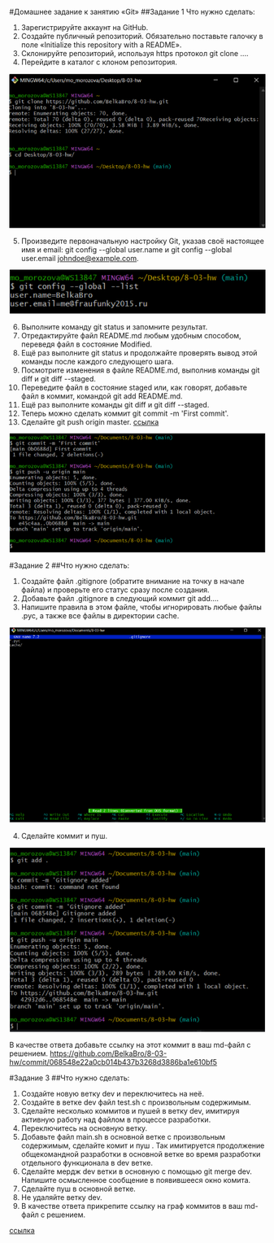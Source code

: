 #Домашнее задание к занятию «Git»
##Задание 1
Что нужно сделать:
1.	Зарегистрируйте аккаунт на GitHub.
2.	Создайте публичный репозиторий. Обязательно поставьте галочку в поле «Initialize this repository with a README».
3.	Склонируйте репозиторий, используя https протокол git clone ....
4.	Перейдите в каталог с клоном репозитория.

![img](img/Screenshot_10.png)

5. Произведите первоначальную настройку Git, указав своё настоящее имя и email: git config --global user.name и git config --global user.email johndoe@example.com.

![img](img/Screenshot_1.png)

6. Выполните команду git status и запомните результат.
7. Отредактируйте файл README.md любым удобным способом, переведя файл в состояние Modified.
8. Ещё раз выполните git status и продолжайте проверять вывод этой команды после каждого следующего шага.
9. Посмотрите изменения в файле README.md, выполнив команды git diff и git diff --staged.
10. Переведите файл в состояние staged или, как говорят, добавьте файл в коммит, командой git add README.md.
11. Ещё раз выполните команды git diff и git diff --staged.
12. Теперь можно сделать коммит git commit -m 'First commit'.
13. Сделайте git push origin master.
[ссылка](https://github.com/BelkaBro/8-03-hw/commit/0b0688db42827f5b27b7260a08f991d5ba81d9e5)

![img](img/Screenshot_2.png)

#Задание 2
##Что нужно сделать:
1.	Создайте файл .gitignore (обратите внимание на точку в начале файла) и проверьте его статус сразу после создания.
2.	Добавьте файл .gitignore в следующий коммит git add....
3.	Напишите правила в этом файле, чтобы игнорировать любые файлы .pyc, а также все файлы в директории cache.

![img](img/Screenshot_3.png)

4.	Сделайте коммит и пуш.

![img](img/Screenshot_4.png)

В качестве ответа добавьте ссылку на этот коммит в ваш md-файл с решением.
https://github.com/BelkaBro/8-03-hw/commit/068548e22a0cb014b437b3268d3886ba1e610bf5


#Задание 3
##Что нужно сделать:
1.	Создайте новую ветку dev и переключитесь на неё.
2.	Создайте в ветке dev файл test.sh с произвольным содержимым.
3.	Сделайте несколько коммитов и пушей в ветку dev, имитируя активную работу над файлом в процессе разработки.
4.	Переключитесь на основную ветку.
5.	Добавьте файл main.sh в основной ветке с произвольным содержимым, сделайте комит и пуш . Так имитируется продолжение общекомандной разработки в основной ветке во время разработки отдельного функционала в dev ветке.
6.	Сделайте мердж dev ветки в основную с помощью git merge dev. Напишите осмысленное сообщение в появившееся окно комита.
7.	Сделайте пуш в основной ветке.
8.	Не удаляйте ветку dev.
9.	В качестве ответа прикрепите ссылку на граф коммитов в ваш md-файл с решением.

[ссылка](https://github.com/BelkaBro/8-03-hw/network)
